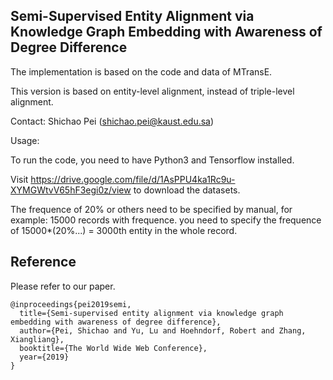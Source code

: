 ## Semi-Supervised Entity Alignment via Knowledge Graph Embedding with Awareness of Degree Difference

The implementation is based on the code and data of MTransE.

This version is based on entity-level alignment, instead of triple-level alignment.

Contact: Shichao Pei (shichao.pei@kaust.edu.sa)

Usage:

To run the code, you need to have Python3 and Tensorflow installed.

Visit https://drive.google.com/file/d/1AsPPU4ka1Rc9u-XYMGWtvV65hF3egi0z/view to download the datasets.

The frequence of 20% or others need to be specified by manual, for example:
15000 records with frequence. you need to specify the frequence of 15000*(20%...) = 3000th entity in the whole record.


## Reference
Please refer to our paper. 

    @inproceedings{pei2019semi,
      title={Semi-supervised entity alignment via knowledge graph embedding with awareness of degree difference},
      author={Pei, Shichao and Yu, Lu and Hoehndorf, Robert and Zhang, Xiangliang},
      booktitle={The World Wide Web Conference},
      year={2019}
    }
